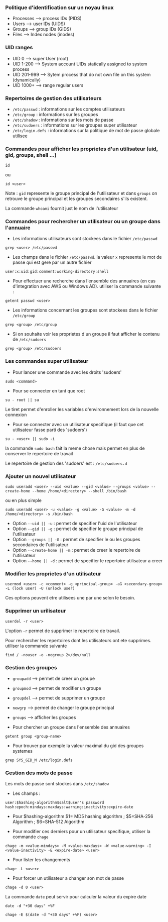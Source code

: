 ### Politique d'identification sur un noyau linux 
- Processes --> process IDs (PIDS)
- Users --> user IDs (UIDS)
- Groups --> group IDs (GIDS)
- Files --> Index nodes (inodes)

### UID ranges 
- UID 0 --> super User (root)
- UID 1-200 --> System account UIDs statically assigned to system process
- UID 201-999 --> Sytem process that do not own file on this system (dynamically)
- UID 1000+ --> range regular users

### Repertoires de gestion des utilisateurs
- ```/etc/passwd``` : informations sur les comptes utilisateurs
- ```/etc/group``` : informations sur les groupes 
- ```/etc/shadow``` : informations sur les mots de passe 
- ```/etc/sudoers``` : informations sur les groupes super utilisateur
- ```/etc/login.defs``` : informations sur la politique de mot de passe globale utilisee
  
### Commandes pour afficher les proprietes d'un utilisateur (uid, gid, groups, shell ...)
```
id 
```
ou
```
id <user>
```
Note : ```gid``` represente le groupe principal de l'utilisateur et dans ```groups``` on retrouve le groupe principal et les groupes secondaires s'ils existent.

La commande ```whoami``` fournit just le nom de l'utilisateur 

### Commandes pour rechercher un utilisateur ou un groupe dans l'annuaire 
- Les informations utilisateurs sont stockees dans le fichier ```/etc/passwd```
```
grep <user> /etc/passwd
```
- Les champs dans le fichier ```/etc/passwd```. la valeur ```x``` represente le mot de passe qui est gere par un autre fichier 
```
user:x:uid:gid:comment:working-directory:shell
```
- Pour effectuer une recherche dans l'ensemble des annuaires (en cas d'integration avec AWS ou Windows AD). utiliser la commande suivante :
```
getent passwd <user>
```
- Les informations concernant les groupes sont stockees dans le fichier ```/etc/group```
```
grep <group> /etc/group
```
- Si on souhaite voir les proprietes d'un groupe il faut afficher le contenu de ```/etc/sudoers```
```
grep <group> /etc/sudoers
```

### Les commandes super utilisateur
- Pour lancer une commande avec les droits 'sudoers'
```
sudo <command>
```
- Pour se connecter en tant que root
```
su - root || su  
```
Le tiret permet d'enroller les variables d'environnement lors de la nouvelle connexion 
- Pour se connecter avec un utilisateur specifique (il faut que cet utilisateur fasse parti des 'sudoers') 
```
su - <user> || sudo -i 
```
la commande ``` sudo bash ``` fait la meme chose mais permet en plus de conserver le repertoire de travail 

Le repertoire de gestion des 'sudoers' est : ``` /etc/sudoers.d ```

### Ajouter un nouvel utilisateur 
```
sudo useradd <user> --uid <value> --gid <value> --groups <value> --create-home --home /home/<directory> --shell /bin/bash 
```
ou en plus simple 
```
sudo useradd <user> -u <value> -g <value> -G <value> -m -d /home/<directory> -s /bin/bash 
```
- Option ``` --uid || -u ``` : permet de specifier l'uid de l'utilisateur 
- Option ``` --gid || -g ``` : permet de specifier le groupe principal de l'utilisateur
- Option ``` --groups || -G ``` : permet de specifier le ou les groupes secondaires de l'utilisateur 
- Option ``` --create-home || -m ``` : permet de creer le repertoire de l'utilisateur 
- Option ``` --home || -d ``` : permet de specifier le repertoire utilisateur a creer

### Modifier les proprietes d'un utilisateur
```
usermod <user> -c <comment> -g <principal-group> -aG <secondary-group> -L (lock user) -U (unlock user)  
```
Ces options peuvent etre utilisees une par une selon le besoin.

### Supprimer un urilisateur 
```
userdel -r <user>
```
L'option ``` -r ``` permet de supprimer le repertoire de travail. 

Pour rechercher les repertoires dont les utilisateurs ont ete supprimes. utiliser la commande suivante 
```
find / -nouser -o -nogroup 2>/dev/null
```

### Gestion des groupes 
- ```groupadd``` --> permet de creer un groupe
- ```groupmod``` --> permet de modifier un groupe
- ```groupdel``` --> permet de supprimer un groupe
- ```newgrp```   --> permet de changer le groupe principal  
- ```groups```   --> afficher les groupes

- Pour chercher un groupe dans l'ensemble des annuaires 
```
getent group <group-name>
```
- Pour trouver par exemple la valeur maximal du gid des groupes systemes 
```
grep SYS_GID_M /etc/login.defs
```

### Gestion des mots de passe 
Les mots de passe sont stockes dans ```/etc/shadow```

- Les champs : 
```
user:$hashing-algorithm$salt$user's password hash:epoch:mindays:maxdays:warning:inactivity:expire-date
```
- Pour $hashing-algorithm
$1= MD5 hashing algorithm ; $5=SHA-256 Algorithm ; $6=SHA-512 Algorithm

- Pour modifier ces derniers pour un utilisateur specifique, utiliser la commande ```chage``` 
```
chage -m <value-mindays> -M <value-maxdays> -W <value-warning> -I <value-inactivity> -E <expire-date> <user>  
```
- Pour lister les changements
```
chage -L <user>
```
- Pour forcer un utilisateur a changer son mot de passe
```
chage -d 0 <user>
```

La commande ```date``` peut servir pour calculer la valeur du expire date
```
date -d "+30 days" +%F
```
```
chage -E $(date -d "+30 days" +%F) <user>
```
